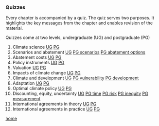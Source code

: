 ### Quizzes

Every chapter is accompanied by a quiz. The quiz serves two purposes. It highlights the key messages from the chapter and enables revision of the material.

Quizzes come at two levels, undergraduate (UG) and postgraduate (PG)
1. Climate science [UG](http://www.surveygizmo.co.uk/s3/2126176/Quiz-UG-Climate-science) [PG](http://www.surveygizmo.co.uk/s3/2152662/Quiz-PG-Climate-science)
2. Scenarios and abatement [UG](http://www.surveygizmo.co.uk/s3/2128975/Quiz-UG-Emission-scenarios) [PG scenarios](http://www.surveygizmo.co.uk/s3/2132132/Quiz-PG-Emission-scenarios) [PG abatement options](http://www.surveygizmo.co.uk/s3/2132134/Quiz-PG-Abatement-options)
3. Abatement costs [UG](http://www.surveygizmo.co.uk/s3/2132834/Quiz-UG-Abatement-costs) [PG](http://www.surveygizmo.com/s3/2263376/Quiz-PG-Abatement-costs)
4. Policy instruments [UG](http://www.surveygizmo.co.uk/s3/2136418/Quiz-UG-Policy-instruments) [PG](http://www.surveygizmo.com/s3/2286824/Quiz-PG-Policy-instruments)
5. Valuation [UG](http://www.surveygizmo.co.uk/s3/2137406/Quiz-UG-Valuation) [PG](http://www.surveygizmo.com/s3/2289823/Quiz-PG-Valuation)
6. Impacts of climate change [UG](http://www.surveygizmo.co.uk/s3/2139354/Quiz-UG-Impacts) [PG](http://www.surveygizmo.com/s3/2511087/Quiz-PG-Impacts)
7. Climate and development [UG](http://www.surveygizmo.co.uk/s3/2139649/Quiz-UG-Development) [PG vulnerability](http://survey.alchemer.com/s3/2512143/Quiz-PG-Vulnerability) [PG development](http://survey.alchemer.com/s3/2557102/Quiz-PG-Development)
8. Adaptation [UG](http://www.surveygizmo.co.uk/s3/2144848/Quiz-UG-Adaptation) [PG](http://survey.alchemer.com/s3/3261895/Quiz-PG-Adaptation)
9. Optimal climate policy [UG](http://www.surveygizmo.co.uk/s3/2147092/Quiz-UG-Optimal-climate-policy) [PG](http://survey.alchemer.com/s3/3262324/Quiz-PG-Optimal-climate-policy)
10. Discounting, equity, uncertainty [UG](http://www.surveygizmo.co.uk/s3/2149012/Quiz-UG-Time-risk-inequity) [PG time](http://survey.alchemer.com/s3/3262833/Quiz-PG-Time) [PG risk](http://survey.alchemer.com/s3/3262835/Quiz-PG-Risk) [PG inequity](http://survey.alchemer.com/s3/3262836/Quiz-PG-Inequity) [PG measurement](http://survey.alchemer.com/s3/3262839/Quiz-PG-Measuring-preferences)
11. International agreements in theory [UG](http://www.surveygizmo.co.uk/s3/2149772/Quiz-UG-International-agreements-in-theory) [PG](http://survey.alchemer.com/s3/3268016/Quiz-PG-International-agreements-in-theory)
12. International agreements in practice [UG](http://www.surveygizmo.co.uk/s3/2151579/Quiz-UG-International-agreements-in-practice) [PG](http://survey.alchemer.com/s3/3268015/Quiz-PG-International-agreements-in-practice)

[home](https://rtol.github.io/ClimateEconomics/)
